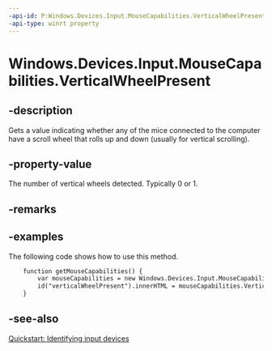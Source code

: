 ----api-id: P:Windows.Devices.Input.MouseCapabilities.VerticalWheelPresent
-api-type: winrt property
---<!-- Property syntaxpublic int VerticalWheelPresent { get; }--># Windows.Devices.Input.MouseCapabilities.VerticalWheelPresent## -descriptionGets a value indicating whether any of the mice connected to the computer have a scroll wheel that rolls up and down (usually for vertical scrolling).## -property-valueThe number of vertical wheels detected. Typically 0 or 1.## -remarks## -examplesThe following code shows how to use this method.```html    function getMouseCapabilities() {        var mouseCapabilities = new Windows.Devices.Input.MouseCapabilities();        id("verticalWheelPresent").innerHTML = mouseCapabilities.VerticalWheelPresent;    }```## -see-also[Quickstart: Identifying input devices](http://msdn.microsoft.com/library/7001b56d-081b-4683-84bb-24c361397c08)